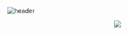 ![header](https://capsule-render.vercel.app/api?type=rect&color=gradient&height=160&section=header&text=Hi!%20I'm%20Haemin!&fontAlign=75&fontAlignY=40&fontSize=50&fontColor=000000?height=300&)
<div align="center">

  <img src = "https://user-images.githubusercontent.com/121204952/221412355-601d580f-056f-45cc-ba5d-e765485f3202.gif">
</div>

